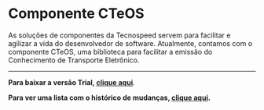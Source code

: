 ﻿# Componente CTeOS

As soluções de componentes da Tecnospeed servem para facilitar e agilizar a vida do desenvolvedor de software. Atualmente, contamos com o componente CTeOS, uma biblioteca para facilitar a emissão do Conhecimento de Transporte Eletrônico.

***

**Para baixar a versão Trial, [clique aqui](https://s3-sa-east-1.amazonaws.com/tecnospeed-trial/setup_cteos_tecnoaccount_5.1.24.17.exe "Baixar o Componente CTeOS Trial")**.

**Para ver uma lista com o histórico de mudanças, [clique aqui](https://github.com/tecnospeed/Componente-CTeOS/blob/master/CHANGELOG.md "Changelog").**
